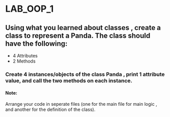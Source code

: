 # LAB_OOP_1


## Using what you learned about classes , create a class to represent a Panda. The class should have the following:
- 4 Attributes
- 2 Methods


### Create 4 instances/objects of the class Panda , print 1 attribute value,  and call the two methods on each instance. 
#### Note:
Arrange your code in seperate files (one for the main file for main logic , and another for the definition of the class). 

